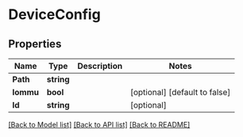 # DeviceConfig

## Properties

Name | Type | Description | Notes
------------ | ------------- | ------------- | -------------
**Path** | **string** |  | 
**Iommu** | **bool** |  | [optional] [default to false]
**Id** | **string** |  | [optional] 

[[Back to Model list]](../README.md#documentation-for-models) [[Back to API list]](../README.md#documentation-for-api-endpoints) [[Back to README]](../README.md)


